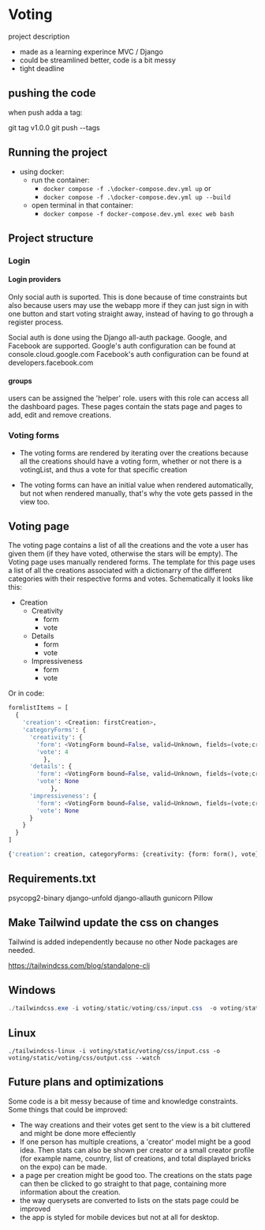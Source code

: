 # Voting

project description

- made as a learning experince MVC / Django
- could be streamlined better, code is a bit messy
- tight deadline

## pushing the code

when push adda a tag:

git tag v1.0.0
git push --tags

## Running the project

- using docker:
  - run the container:
    - ```docker compose -f .\docker-compose.dev.yml up```
    or
    - ```docker compose -f .\docker-compose.dev.yml up --build```
  - open terminal in that container:
    - ```docker compose -f docker-compose.dev.yml exec web bash```

## Project structure

### Login

#### Login providers

Only social auth is suported. This is done because of time constraints but also because users may use the webapp more if they can just sign in with one button and start voting straight away, instead of having to go through a register process.

Social auth is done using the Django all-auth package. Google, and Facebook are supported.
Google's auth configuration can be found at console.cloud.google.com
Facebook's auth configuration can be found at developers.facebook.com

#### groups

users can be assigned the 'helper' role. users with this role can access all the dashboard pages. These pages contain the stats page and pages to add, edit and remove creations.

### Voting forms

- The voting forms are rendered by iterating over the creations because all the creations should have a voting form, whether or not there is a votingList, and thus a vote for that specific creation

- The voting forms can have an initial value when rendered automatically, but not when rendered manually, that's why the vote gets passed in the view too.

## Voting page

The voting page contains a list of all the creations and the vote a user has given them (if they have voted, otherwise the stars will be empty). The Voting page uses manually rendered forms. The template for this page uses a list of all the creations associated with a dictionarry of the different categories with their respective forms and votes. Schematically it looks like this:

- Creation
  - Creativity
    - form
    - vote
  - Details
    - form
    - vote
  - Impressiveness
    - form
    - vote

Or in code:

```python
formlistItems = [
  {
    'creation': <Creation: firstCreation>, 
    'categoryForms': {
      'creativity': {
        'form': <VotingForm bound=False, valid=Unknown, fields=(vote;creationId;category)>,
        'vote': 4
          },
      'details': {
        'form': <VotingForm bound=False, valid=Unknown, fields=(vote;creationId;category)>,
        'vote': None
            },
      'impressiveness': {
        'form': <VotingForm bound=False, valid=Unknown, fields=(vote;creationId;category)>,
        'vote': None
      }
    }
  }
]     
```

```python
{'creation': creation, categoryForms: {creativity: {form: form(), vote}, uniqueness: {form: form(), vote: vote}, impressiveness: {form: form(), vote: vote}
```

## Requirements.txt

psycopg2-binary
django-unfold
django-allauth
gunicorn
Pillow

## Make Tailwind update the css on changes

Tailwind is added independently because no other Node packages are needed.

<https://tailwindcss.com/blog/standalone-cli>

## Windows

 ```ps1
./tailwindcss.exe -i voting/static/voting/css/input.css  -o voting/static/voting/css/output.css --watch
 ```

## Linux

 ```shell
./tailwindcss-linux -i voting/static/voting/css/input.css -o voting/static/voting/css/output.css --watch
 ```

## Future plans and optimizations

Some code is a bit messy because of time and knowledge constraints. Some things that could be improved:

- The way creations and their votes get sent to the view is a bit cluttered and might be done more effeciently
- If one person has multiple creations, a 'creator' model might be a good idea. Then stats can also be shown per creator or a small creator profile (for example name, country, list of creations, and total displayed bricks on the expo) can be made.
- a page per creation might be good too. The creations on the stats page can then be clicked to go straight to that page, containing more information about the creation.
- the way querysets are converted to lists on the stats page could be improved
- the app is styled for mobile devices but not at all for desktop.
